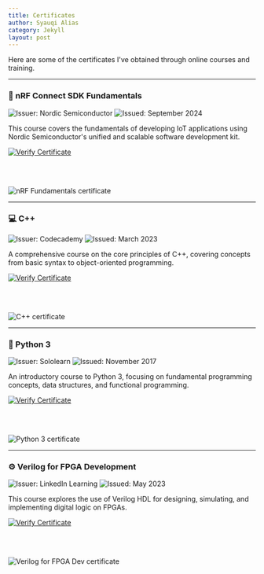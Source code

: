 ```yaml
---
title: Certificates
author: Syauqi Alias
category: Jekyll
layout: post
---
```


Here are some of the certificates I've obtained through online courses and training.

***

### 📶 nRF Connect SDK Fundamentals

<p>
    <img src="https://img.shields.io/badge/Issuer-Nordic_Semiconductor-00A9CE?style=for-the-badge&logo=nordicsemiconductor&logoColor=white" alt="Issuer: Nordic Semiconductor"/>
    <img src="https://img.shields.io/badge/Issued-Sep_2024-lightgrey?style=for-the-badge" alt="Issued: September 2024"/>
</p>

This course covers the fundamentals of developing IoT applications using Nordic Semiconductor's unified and scalable software development kit.

<a href="https://academy.nordicsemi.com/check-certificate/7019A86771808A2-7019A8670F48A47-11EFA0107D50EE_36/" target="_blank">
    <img src="https://img.shields.io/badge/Verify-Certificate-blue?style=for-the-badge&logo=acclaim&logoColor=white" alt="Verify Certificate"/>
</a>

<br><br>

![nRF Fundamentals certificate](https://syauqi-alias.github.io/assets/nrfcert.png "nRF Connect SDK certificate by Nordic Semiconductor")

***

### 💻 C++

<p>
    <img src="https://img.shields.io/badge/Issuer-Codecademy-204056?style=for-the-badge&logo=codecademy&logoColor=white" alt="Issuer: Codecademy"/>
    <img src="https://img.shields.io/badge/Issued-Mar_2023-lightgrey?style=for-the-badge" alt="Issued: March 2023"/>
</p>

A comprehensive course on the core principles of C++, covering concepts from basic syntax to object-oriented programming.

<a href="https://www.codecademy.com/profiles/java8066407685/certificates/b74a2390dfc4127fa5d43fe147425ad0" target="_blank">
    <img src="https://img.shields.io/badge/Verify-Certificate-blue?style=for-the-badge&logo=acclaim&logoColor=white" alt="Verify Certificate"/>
</a>

<br><br>

![C++ certificate](https://syauqi-alias.github.io/assets/ccert.PNG "C++ certificate by Codecademy")

***

### 🐍 Python 3

<p>
    <img src="https://img.shields.io/badge/Issuer-Sololearn-142339?style=for-the-badge" alt="Issuer: Sololearn"/>
    <img src="https://img.shields.io/badge/Issued-Nov_2017-lightgrey?style=for-the-badge" alt="Issued: November 2017"/>
</p>

An introductory course to Python 3, focusing on fundamental programming concepts, data structures, and functional programming.

<a href="https://www.sololearn.com/certificates/CT-ZTACGWSK" target="_blank">
    <img src="https://img.shields.io/badge/Verify-Certificate-blue?style=for-the-badge&logo=acclaim&logoColor=white" alt="Verify Certificate"/>
</a>

<br><br>

![Python 3 certificate](https://syauqi-alias.github.io/assets/python3.png "Python 3 certificate by Sololearn")

***

### ⚙️ Verilog for FPGA Development

<p>
    <img src="https://img.shields.io/badge/Issuer-LinkedIn_Learning-0A66C2?style=for-the-badge&logo=linkedin&logoColor=white" alt="Issuer: LinkedIn Learning"/>
    <img src="https://img.shields.io/badge/Issued-May_2023-lightgrey?style=for-the-badge" alt="Issued: May 2023"/>
</p>

This course explores the use of Verilog HDL for designing, simulating, and implementing digital logic on FPGAs.

<a href="https://www.linkedin.com/learning/certificates/8777e8a18f71ee7125e4be11fea11b7de888d1df7b2cf2763d9f6c90443dc56a?lipi=urn%3Ali%3Apage%3Ad_flagship3_profile_view_base%3BnKcK2fLaRgOBErq%2F41vMLg%3D%3D" target="_blank">
    <img src="https://img.shields.io/badge/Verify-Certificate-blue?style=for-the-badge&logo=acclaim&logoColor=white" alt="Verify Certificate"/>
</a>

<br><br>

![Verilog for FPGA Dev certificate](https://syauqi-alias.github.io/assets/fpga.png "Verilog Dev certificate by LinkedIn")
